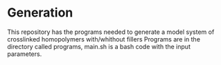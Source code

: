 # Generation
This repository has the programs needed to generate a model system of crosslinked homopolymers with/whithout fillers
Programs are in the directory called programs, main.sh is a bash code with  the input parameters.
